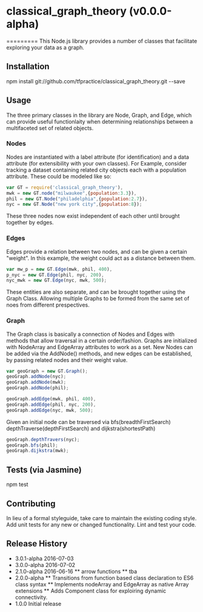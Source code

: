 # classical_graph_theory (v0.0.0-alpha)
=========
This Node.js library provides a number of classes that facilitate exploring your data as a graph.

## Installation

  npm install git://github.com/tfpractice/classical_graph_theory.git --save

## Usage
The three primary classes in the library are Node, Graph, and Edge, which can provide useful functionlaity when determining relationships between a multifaceted set of related objects.


### Nodes
Nodes are instantiated with a label attribute (for identification) and a data attribute (for extensibility with your own classes).
For Example, consider tracking a dataset containing related city objects each with a population attribute. These could be modeled like so:

~~~~javascript
var GT = require('classical_graph_theory'),
mwk = new GT.node("milwaukee",{population:3.3}),
phil = new GT.Node("philadelphia",{population:2.7}),
nyc = new GT.Node("new york city",{population:8});
~~~~

These three nodes now exist independent of each other until brought together by edges.

### Edges
Edges provide a relation between two nodes, and can be given a certain "weight". In this example, the weight could act as a distance between them.
    
~~~~javascript
var mw_p = new GT.Edge(mwk, phil, 400),
p_nyc = new GT.Edge(phil, nyc, 200),
nyc_mwk = new GT.Edge(nyc, mwk, 500);
~~~~

These entities are also separate, and can be brought together using the Graph Class. Allowing multiple Graphs to be formed from the same set of noes from different prespectives.

### Graph
The Graph class is basically a connection of Nodes and Edges with methods that allow traversal in a certain order/fashion. Graphs are initialized with NodeArray and EdgeArray attributes to work as a set. New Nodes can be added via the AddNode() methods, and new edges can be established, by passing related nodes and their weight value.

~~~~javascript
var geoGraph = new GT.Graph();
geoGraph.addNode(nyc);
geoGraph.addNode(mwk);
geoGraph.addNode(phil);

geoGraph.addEdge(mwk, phil, 400),
geoGraph.addEdge(phil, nyc, 200),
geoGraph.addEdge(nyc, mwk, 500);
~~~~

Given an initial node can be traversed via bfs(breadthFirstSearch) depthTraverse(depthFirstSearch) and dijkstra(shortestPath)

~~~~javascript
geoGraph.depthTravers(nyc);
geoGraph.bfs(phil);
geoGraph.dijkstra(mwk);
~~~~


## Tests (via Jasmine)

  npm test

## Contributing

In lieu of a formal styleguide, take care to maintain the existing coding style.
Add unit tests for any new or changed functionality. Lint and test your code.

## Release History

* 3.0.1-alpha 2016-07-03
* 3.0.0-alpha 2016-07-02
* 2.1.0-alpha 2016-06-16
** arrow functions
** tba
* 2.0.0-alpha 
** Transitions from function based class declaration to ES6 class syntax
** Implements nodeArray and EdgeArray as native Array extensions
** Adds Component class for exploiring dynamic connectivity. 
* 1.0.0 Initial release






